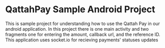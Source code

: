 # QattahPay Sample Android Project

This is sample project for understanding how to use the Qattah Pay in our android application.
In this project there is one main activity and two fragments one for entering the amount, callback url, and the reference ID.
This application uses socket.io for recieving payments' statuses updates
